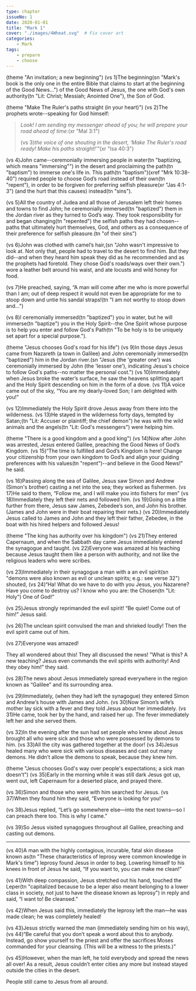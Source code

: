 ```yaml
---
type: chapter
issueNo: 1
date: 2020-01-01
title: "Mark 1"
cover: "./images/4Wheat.svg"  # Fix cover art
categories: 
    - Mark
tags:
    - prepare
    - choose
---
```


(theme "An invitation; a new beginning")
(vs 1)The beginning(sn "Mark's book is the only one in the entire Bible that claims to start at the beginning of the Good News...") of the Good News of Jesus, the one with God's own authority(tn "Lit: Christ; Messiah; Anointed One"), the Son of God.

(theme "Make The Ruler's paths straight (in your heart)")
(vs 2)The prophets wrote--speaking for God himself:

> *Look! I am sending my messenger ahead of you;*
>   *he will prepare your road ahead of time:*(xr "Mal 3:1")
>
> (vs 3)*the voice of one shouting in the desert,*
>   *‘Make The Ruler's road ready!  Make his paths straight!’”*(xr "Isa 40:3")

(vs 4)John came--ceremonially immersing people in water(tn "baptizing, which means "immersing"") in the desert and proclaiming the path(tn "baptism") to immerse one's life in.  This path(tn "baptism")(xref "Mrk 10:38-40") required people to choose God’s road instead of their own(tn "repent"), in order to be forgiven for preferring selfish pleasure(xr "Jas 4:1-3") (and the hurt that this causes) instead(tn "sins").

(vs 5)All the country of Judea and all those of Jerusalem left their homes and towns to find John; he ceremonially immersed(tn "baptized") them in the Jordan river as they turned to God’s way.  They took responsibility for and began changing(tn "repented") the selfish paths they had chosen--paths that ultimately hurt themselves, God, and others as a consequence of their preference for selfish pleasure.(tn "of their sins")

(vs 6)John was clothed with camel’s hair,(sn "John wasn't impressive to look at.  Not only that, people had to travel to the desert to find him.  But they did--and when they heard him speak they did as he recommended and as the prophets had foretold.  They chose God's roads/ways over their own.") wore a leather belt around his waist, and ate locusts and wild honey for food.

(vs 7)He preached, saying, “A man will come after me who is more powerful than I am; out of deep respect it would not even be appropriate for me to stoop down and untie his sandal straps!(tn "I am not worthy to stoop down and...")

(vs 8)I ceremonially immersed(tn "baptized") you in water, but he will immerse(tn "baptize") you in the Holy Spirit--the One Spirit whose purpose is to help you enter and follow God's Path(tn "To be holy is to be uniquely set apart for a special purpose.").

(theme "Jesus chooses God's road for his life")
(vs 9)In those days Jesus came from Nazareth (a town in Galilee) and John ceremonially immersed(tn "baptized") him in the Jordan river.(sn "Jesus (the 'greater one') was ceremonially immersed by John (the 'lesser one'), indicating Jesus's choice to follow God's paths--no matter the personal cost.")  (vs 10)Immediately when Jesus broke the water’s surface, he saw the heavens splitting apart and the Holy Spirit descending on him in the form of a dove.  (vs 11)A voice came out of the sky, “You are my dearly-loved Son; I am delighted with you!”

(vs 12)Immediately the Holy Spirit drove Jesus away from there into the wilderness.  (vs 13)He stayed in the wilderness forty days, tempted by Satan;(tn "Lit: Accuser or plaintiff; the chief demon") he was with the wild animals and the angels(tn "Lit: God's messengers") were helping him.

(theme "There is a good kingdom and a good king")
(vs 14)Now after John was arrested, Jesus entered Galilee, preaching the Good News of God’s Kingdom.  (vs 15)“The time is fulfilled and God’s Kingdom is here!  Change your citizenship from your own kingdom to God’s and align your guiding preferences with his values(tn "repent")--and believe in the Good News!” he said.

(vs 16)Passing along the sea of Galilee, Jesus saw Simon and Andrew (Simon's brother) casting a net into the sea; they worked as fishermen.  (vs 17)He said to them, “Follow me, and I will make you into fishers for men”  (vs 18)Immediately they left their nets and followed him.  (vs 19)Going on a little further from there, Jesus saw James, Zebedee’s son, and John his brother. (James and John were in their boat repairing their nets.)  (vs 20)Immediately Jesus called to James and John and they left their father, Zebedee, in the boat with his hired helpers and followed Jesus!

(theme "The king has authority over his kingdom")
(vs 21)They entered Capernaum, and when the Sabbath day came Jesus immediately entered the synagogue and taught.  (vs 22)Everyone was amazed at his teaching because Jesus taught them like a person with authority, and not like the religious leaders who were scribes.  

(vs 23)Immediately in their synagogue a man with a an evil spirit(sn "demons were also known as evil or unclean spirits; e.g.: see verse 32") shouted,  (vs 24)“Ha! What do we have to do with you Jesus, you Nazarene? Have you come to destroy us? I know who you are: the Chosen(tn "Lit: Holy") One of God!”  

(vs 25)Jesus strongly reprimanded the evil spirit!  “Be quiet! Come out of him!” Jesus said.

(vs 26)The unclean spirit convulsed the man and shrieked loudly!  Then the evil spirit came out of him.

(vs 27)Everyone was amazed! 

They all wondered about this!  They all discussed the news!  "What is this? A new teaching? Jesus even commands the evil spirits with authority!  And they obey him!” they said.

(vs 28)The news about Jesus immediately spread everywhere in the region known as “Galilee” and its surrounding area.

(vs 29)Immediately, (when they had left the synagogue) they entered Simon and Andrew’s house with James and John.  (vs 30)Now Simon’s wife’s mother lay sick with a fever and they told Jesus about her immediately.  (vs 31)He came, took her by the hand, and raised her up. The fever immediately left her and she served them.

(vs 32)In the evening after the sun had set people who knew about Jesus brought all who were sick and those who were possessed by demons to him.  (vs 33)All the city was gathered together at the door!  (vs 34)Jesus healed many who were sick with various diseases and cast out many demons. He didn’t allow the demons to speak, because they knew him.

(theme "Jesus chooses God's way over people's expectations; a sick man doesn't")
(vs 35)Early in the morning while it was still dark Jesus got up, went out, left Capernaum for a deserted place, and prayed there.

(vs 36)Simon and those who were with him searched for Jesus. (vs 37)When they found him they said, “Everyone is looking for you!”  

(vs 38)Jesus replied, “Let’s go somewhere else—into the next towns—so I can preach there too. This is why I came.”  

(vs 39)So Jesus visited synagogues throughout all Galilee, preaching and casting out demons.

-------

(vs 40)A man with the highly contagious, incurable, fatal skin disease known as(tn "These characteristics of leprosy were common knowledge in Mark's time") leprosy found Jesus in order to beg.  Lowering himself to his knees in front of Jesus he said, “If you want to, you can make me clean!”  

(vs 41)With deep compassion, Jesus stretched out his hand, touched the Leper(tn "capitalized because to be a leper also meant belonging to a lower class in society, not just to have the disease known as leprosy") in reply and said, “I want to!  Be cleansed.”  

(vs 42)When Jesus said this, immediately the leprosy left the man—he was made clean; he was completely healed!

(vs 43)Jesus strictly warned the man (immediately sending him on his way),  (vs 44)“Be careful that you don’t speak a word about this to anybody. Instead, go show yourself to the priest and offer the sacrifices Moses commanded for your cleansing. (This will be a witness to the priests.)”

(vs 45)However, when the man left, he told everybody and spread the news all over!  As a result, Jesus couldn’t enter cities any more but instead stayed outside the cities in the desert.

People still came to Jesus from all around.